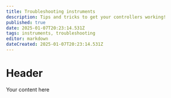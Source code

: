 ```yaml
---
title: Troubleshooting instruments
description: Tips and tricks to get your controllers working!
published: true
date: 2025-01-07T20:23:14.531Z
tags: instruments, troubleshooting
editor: markdown
dateCreated: 2025-01-07T20:23:14.531Z
---
```


# Header
Your content here